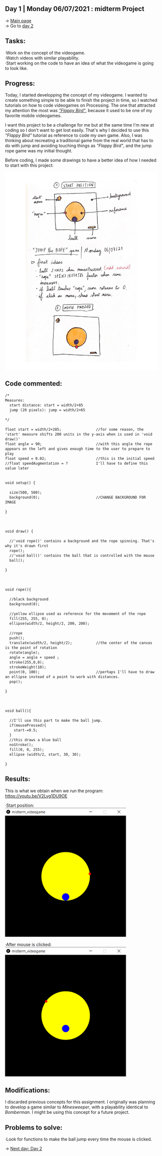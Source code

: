 ## Day 1 | Monday 06/07/2021 : midterm Project

→ [Main page](https://github.com/andresugartechea/introToIM/blob/main/midtermProject/journal.md)  
→ Go to [day 2](https://github.com/andresugartechea/introToIM/blob/main/midtermProject/day2/Tuesday08.md)

## Tasks:

·Work on the concept of the videogame.  
·Watch videos with similar playability.  
·Start working on the code to have an idea of what the videogame is going to look like.

## Progress:

Today, I started developping the concept of my videogame. I wanted to create something simple to be able to finish the project in time, so I watched tutorials on how to code videogames on Processing. The one that attracted my attention the most was [_"Flappy Bird"_](https://thecodingtrain.com/CodingChallenges/031-flappybird.html), because it used to be one of my favorite mobile videogames.

I want this project to be a challenge for me but at the same time I'm new at coding so I don't want to get lost easily. That's why I decided to use this _"Flappy Bird"_ tutorial as reference to code my own game. Also, I was thinking about recreating a traditional game from the real world that has to do with jump and avoiding touching things as _"Flappy Bird"_, and the jump rope game was my initial thought.

Before coding, I made some drawings to have a better idea of how I needed to start with this project:

<img src="concept.jpg" width="600" />

## Code commented:

````
/*
Measures:
  start distance: start = width/2+85
  jump (20 pixels): jump = width/2+65

*/
                    
float start = width/2+285;                //for some reason, the 'start' measure shifts 200 units in the y-axis when is used in 'void draw()'
float angle = 90;                         //with this angle the rope appears on the left and gives enough time to the user to prepare to play
float speed = 0.02;                       //this is the initial speed
//float speedAugmentation = ?             I'll have to define this value later


void setup() {
  
  size(500, 500);
  background(0);                          //CHANGE BACKGROUND FOR IMAGE
  
}



void draw() {
  
  //'void rope()' contains a background and the rope spinning. That's why it's drawn first
  rope();
  //'void ball()' contains the ball that is controlled with the mouse
  ball();
  
}



void rope(){
  
  //black background
  background(0);
  
  //yellow ellipse used as reference for the movement of the rope
  fill(255, 255, 0);
  ellipse(width/2, height/2, 200, 200);
  
  //rope
  push();
  translate(width/2, height/2);           //the center of the canvas is the point of rotation
  rotate(angle);
  angle = angle + speed ;
  stroke(255,0,0);
  strokeWeight(10);                  
  point(0, 100);                          //perhaps I'll have to draw an ellipse instead of a point to work with distances.
  pop();
  
}



void ball(){
  
  //I'll use this part to make the ball jump.
  if(mousePressed){
    start-=0.5;
  }
  //this draws a blue ball
  noStroke();
  fill(0, 0, 255);
  ellipse (width/2, start, 30, 30);
  
}
````

## Results:

This is what we obtain when we run the program: https://youtu.be/V2Lvg1DU9OE

·Start position:  
<img src="start.png" width="400" />

·After mouse is clicked:  
<img src="mouseClicked.png" width="400" />



## Modifications:

I discarded previous concepts for this assignment. I originally was planning to develop a game similar to _Minesweeper_, with a playability identical to _Bomberman_. I might be using this concept for a future project.

## Problems to solve:

·Look for functions to make the ball jump every time the mouse is clicked.

→ [Next day: Day 2](https://github.com/andresugartechea/introToIM/blob/main/midtermProject/day2/Tuesday08.md)
